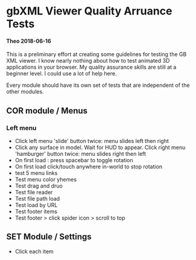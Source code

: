 # gbXML Viewer Quality Arruance Tests

#### Theo 2018-06-16

This is a preliminary effort at creating some guidelines for testing the GB XML viewer. I know nearly nothing about how to test animated 3D applications in your browser. My quality assurance skills are still at a beginner level. I could use a lot of help here.

Every module should have its own set of tests that are independent of the other modules.


## COR module / Menus

### Left menu

* Click left menu 'slide' button twice: menu slides left then right
* Click any surface in model. Wait for HUD to appear. Click right menu 'hamburger' button twice: menu slides right then left
* On first load : press spacebar to toggle rotation
* On first load click/touch anywhere in-world to stop rotation
* test 5 menu links
* Test menu color yhemes
* Test drag and druo
* Test file reader
* Test file path load
* Test load by URL
* Test footer items
* Test footer > click spider icon > scroll to top



## SET Module / Settings

* Click each item

